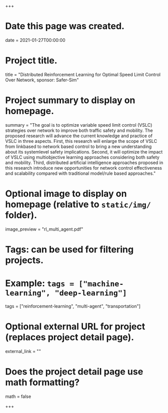 +++
# Date this page was created.
date = 2021-01-27T00:00:00

# Project title.
title = "Distributed Reinforcement Learning for Optimal Speed Limit Control Over Network, sponsor: Safer-Sim"

# Project summary to display on homepage.
summary = "The goal is to optimize variable speed limit control (VSLC) strategies over network to improve both traffic safety and mobility. The proposed research will advance the current knowledge and practice of VSLC in three aspects. First, this research will enlarge the scope of VSLC from link­based to network­ based control to bring a new understanding about its system­level safety implications. Second, it will optimize the impact of VSLC using multi­objective learning approaches considering both safety and mobility. Third, distributed artificial intelligence approaches proposed in this research introduce new opportunities for network control effectiveness and scalability compared with traditional model/rule based approaches."

# Optional image to display on homepage (relative to `static/img/` folder).
image_preview = "rl_multi_agent.pdf"

# Tags: can be used for filtering projects.
# Example: `tags = ["machine-learning", "deep-learning"]`
tags = ["reinforcement-learning", "multi-agent", "transportation"]

# Optional external URL for project (replaces project detail page).
external_link = ""

# Does the project detail page use math formatting?
math = false

+++


